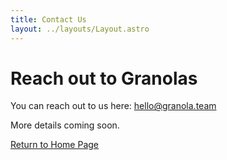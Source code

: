 ```yaml
---
title: Contact Us
layout: ../layouts/Layout.astro
---
```


# Reach out to Granolas

You can reach out to us here: hello@granola.team

More details coming soon. 

[Return to Home Page](/)